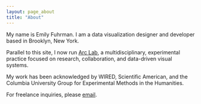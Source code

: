 ```yaml
---
layout: page_about
title: "About"
---
```

My name is Emily Fuhrman. I am a data visualization designer and developer based in Brooklyn, New York. 

Parallel to this site, I now run [Arc Lab](http://arclab.co), a multidisciplinary, experimental practice focused on research, collaboration, and data-driven visual systems.

My work has been acknowledged by WIRED, Scientific American, and the Columbia University Group for Experimental Methods in the Humanities.

For freelance inquiries, please [email](mailto:emily.c.fuhrman@gmail.com). 
